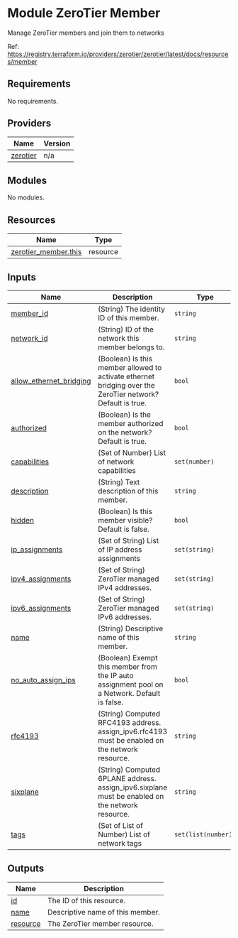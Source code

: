 # Module ZeroTier Member

Manage ZeroTier members and join them to networks

Ref: https://registry.terraform.io/providers/zerotier/zerotier/latest/docs/resources/member

<!-- BEGINNING OF PRE-COMMIT-OPENTOFU DOCS HOOK -->
## Requirements

No requirements.

## Providers

| Name | Version |
|------|---------|
| <a name="provider_zerotier"></a> [zerotier](#provider\_zerotier) | n/a |

## Modules

No modules.

## Resources

| Name | Type |
|------|------|
| [zerotier_member.this](https://registry.terraform.io/providers/hashicorp/zerotier/latest/docs/resources/member) | resource |

## Inputs

| Name | Description | Type | Default | Required |
|------|-------------|------|---------|:--------:|
| <a name="input_member_id"></a> [member\_id](#input\_member\_id) | (String) The identity ID of this member. | `string` | n/a | yes |
| <a name="input_network_id"></a> [network\_id](#input\_network\_id) | (String) ID of the network this member belongs to. | `string` | n/a | yes |
| <a name="input_allow_ethernet_bridging"></a> [allow\_ethernet\_bridging](#input\_allow\_ethernet\_bridging) | (Boolean) Is this member allowed to activate ethernet bridging over the ZeroTier network? Default is true. | `bool` | `true` | no |
| <a name="input_authorized"></a> [authorized](#input\_authorized) | (Boolean) Is the member authorized on the network? Default is true. | `bool` | `true` | no |
| <a name="input_capabilities"></a> [capabilities](#input\_capabilities) | (Set of Number) List of network capabilities | `set(number)` | `null` | no |
| <a name="input_description"></a> [description](#input\_description) | (String) Text description of this member. | `string` | `""` | no |
| <a name="input_hidden"></a> [hidden](#input\_hidden) | (Boolean) Is this member visible? Default is false. | `bool` | `false` | no |
| <a name="input_ip_assignments"></a> [ip\_assignments](#input\_ip\_assignments) | (Set of String) List of IP address assignments | `set(string)` | `null` | no |
| <a name="input_ipv4_assignments"></a> [ipv4\_assignments](#input\_ipv4\_assignments) | (Set of String) ZeroTier managed IPv4 addresses. | `set(string)` | `null` | no |
| <a name="input_ipv6_assignments"></a> [ipv6\_assignments](#input\_ipv6\_assignments) | (Set of String) ZeroTier managed IPv6 addresses. | `set(string)` | `null` | no |
| <a name="input_name"></a> [name](#input\_name) | (String) Descriptive name of this member. | `string` | `null` | no |
| <a name="input_no_auto_assign_ips"></a> [no\_auto\_assign\_ips](#input\_no\_auto\_assign\_ips) | (Boolean) Exempt this member from the IP auto assignment pool on a Network. Default is false. | `bool` | `false` | no |
| <a name="input_rfc4193"></a> [rfc4193](#input\_rfc4193) | (String) Computed RFC4193 address. assign\_ipv6.rfc4193 must be enabled on the network resource. | `string` | `null` | no |
| <a name="input_sixplane"></a> [sixplane](#input\_sixplane) | (String) Computed 6PLANE address. assign\_ipv6.sixplane must be enabled on the network resource. | `string` | `null` | no |
| <a name="input_tags"></a> [tags](#input\_tags) | (Set of List of Number) List of network tags | `set(list(number))` | `null` | no |

## Outputs

| Name | Description |
|------|-------------|
| <a name="output_id"></a> [id](#output\_id) | The ID of this resource. |
| <a name="output_name"></a> [name](#output\_name) | Descriptive name of this member. |
| <a name="output_resource"></a> [resource](#output\_resource) | The ZeroTier member resource. |
<!-- END OF PRE-COMMIT-OPENTOFU DOCS HOOK -->
